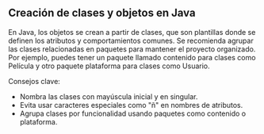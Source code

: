 <h2 align="left"> Creación de clases y objetos en Java </h2>

<p align="left"> En Java, los objetos se crean a partir de clases, que son plantillas donde se definen los atributos y comportamientos comunes. Se recomienda agrupar las clases relacionadas en paquetes para mantener el proyecto organizado. Por ejemplo, puedes tener un paquete llamado contenido para clases como Película y otro paquete plataforma para clases como Usuario.

Consejos clave: 
- Nombra las clases con mayúscula inicial y en singular. 
- Evita usar caracteres especiales como "ñ" en nombres de atributos. 
- Agrupa clases por funcionalidad usando paquetes como contenido o plataforma. </p>


